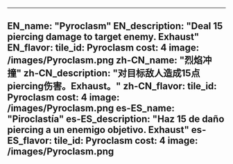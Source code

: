 ---

EN_name: "Pyroclasm"
EN_description: "Deal 15 piercing damage to target enemy.  Exhaust"
EN_flavor: 
tile_id: Pyroclasm
cost: 4
image: /images/Pyroclasm.png
zh-CN_name: "烈焰冲撞"
zh-CN_description: "对目标敌人造成15点piercing伤害。Exhaust。"
zh-CN_flavor: 
tile_id: Pyroclasm
cost: 4
image: /images/Pyroclasm.png
es-ES_name: "Piroclastía"
es-ES_description: "Haz 15 de daño piercing a un enemigo objetivo.  Exhaust"
es-ES_flavor: 
tile_id: Pyroclasm
cost: 4
image: /images/Pyroclasm.png
---